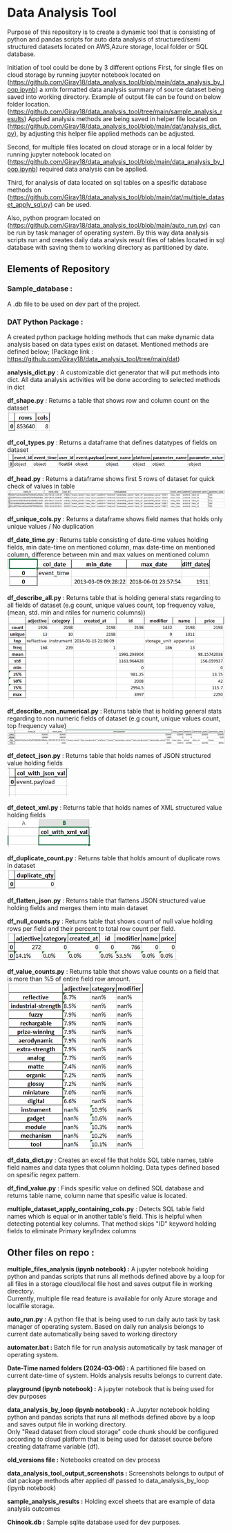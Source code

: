 # Data Analysis Tool
Purpose of this repository is to create a dynamic tool that is consisting of python and pandas scripts for auto data analysis of structured/semi structured datasets located on AWS,Azure storage, local folder or SQL database.

Initiation of tool could be done by 3 different options
First, for single files on cloud storage by running jupyter notebook located on (https://github.com/Giray18/data_analysis_tool/blob/main/data_analysis_by_loop.ipynb) a xmlx formatted data analysis summary of source dataset being saved into working directory. Example of output file can be found on below folder location.(https://github.com/Giray18/data_analysis_tool/tree/main/sample_analysis_results)
Applied analysis methods are being saved in helper file located on (https://github.com/Giray18/data_analysis_tool/blob/main/dat/analysis_dict.py), by adjusting this helper file applied methods can be adjusted.

Second, for multiple files located on cloud storage or in a local folder by running jupyter notebook located on (https://github.com/Giray18/data_analysis_tool/blob/main/data_analysis_by_loop.ipynb) required data analysis can be applied.

Third, for analysis of data located on sql tables on a spesific database methods on (https://github.com/Giray18/data_analysis_tool/blob/main/dat/multiple_dataset_apply_sql.py) can be used.

Also, python program located on (https://github.com/Giray18/data_analysis_tool/blob/main/auto_run.py) can be run by task manager of operating system. By this way data analysis scripts run and creates daily data analysis result files of tables located in sql database with saving them to working directory as partitioned by date.

## Elements of Repository
### Sample_database :
A .db file to be used on dev part of the project.

### DAT Python Package : 
A created python package holding methods that can make dynamic data analysis based on data types exist on dataset. Mentioned methods are defined below; (Package link : https://github.com/Giray18/data_analysis_tool/tree/main/dat)
  
  **analysis_dict.py** : A customizable dict generator that will put methods into dict. All data analysis activities will be done according to selected methods in dict

  **df_shape.py** : Returns a table that shows row and column count on the dataset<br>
  ![picture alt](data_analysis_tool_output_screenshots/df_shape.PNG)  
  
  **df_col_types.py** : Returns a dataframe that defines datatypes of fields on dataset
  ![picture alt](data_analysis_tool_output_screenshots/df_col_types.PNG)
  
  **df_head.py** : Returns a dataframe shows first 5 rows of dataset for quick check of values in table  
  ![picture alt](data_analysis_tool_output_screenshots/df_head.PNG)

  **df_unique_cols.py** : Returns a dataframe shows field names that holds only unique values / No duplication
  
  **df_date_time.py** : Returns table consisting of date-time values holding fields, min date-time on mentioned column, max date-time on mentioned column, difference between min and max values on mentioned column
  ![picture alt](data_analysis_tool_output_screenshots/df_date_cols.PNG)
  
  **df_describe_all.py** : Returns table that is holding general stats regarding to all fields of dataset (e.g count, unique values count, top frequency value, (mean, std. min and ntiles for numeric columns))
  ![picture alt](data_analysis_tool_output_screenshots/df_describe_all.PNG)
  
  **df_describe_non_numerical.py** : Returns table that is holding general stats regarding to non numeric fields of dataset (e.g count, unique values count, top frequency value)
  ![picture alt](data_analysis_tool_output_screenshots/df_describe_non_num.PNG)

  **df_detect_json.py** : Returns table that holds names of JSON structured value holding fields<br>
  ![picture alt](data_analysis_tool_output_screenshots/df_json_cols.PNG)

  **df_detect_xml.py** : Returns table that holds names of XML structured value holding fields<br>
  ![picture alt](data_analysis_tool_output_screenshots/df_xml_cols.PNG)

  **df_duplicate_count.py** : Returns table that holds amount of duplicate rows in dataset<br>
  ![picture alt](data_analysis_tool_output_screenshots/df_duplicate_count.PNG)

  **df_flatten_json.py** : Returns table that flattens JSON structured value holding fields and merges them into main dataset

  **df_null_counts.py** : Returns table that shows count of null value holding rows per field and their percent to total row count per field.
  ![picture alt](data_analysis_tool_output_screenshots/df_null_count.PNG)

  **df_value_counts.py** : Returns table that shows value counts on a field that is more than %5 of entire field row amount.
  ![picture alt](data_analysis_tool_output_screenshots/df_value_counts.PNG)

  **df_data_dict.py** : Creates an excel file that holds SQL table names, table field names and data types that column holding. Data types defined based on spesific regex pattern.

  **df_find_value.py** : Finds spesific value on defined SQL database and returns table name, column name that spesific value is located.

  **multiple_dataset_apply_containing_cols.py** : Detects SQL table field names which is equal or in another table's field. This is helpful when detecting potential key columns. That method skips "ID" keyword holding fields to eliminate Primary key/Index columns

## Other files on repo : 

  **multiple_files_analysis (ipynb notebook) :**
  A jupyter notebook holding python and pandas scripts that runs all methods defined above by a loop for all files in a storage cloud/local file host and saves output file in working directory.<br>
  Currently, multiple file read feature is available for only Azure storage and localfile storage.

  **auto_run.py :**
  A python file that is being used to run daily auto task by task manager of operating system. Based on daily run analysis belongs to current date automatically being saved to working directory

  **automater.bat :**
  Batch file for run analysis automatically by task manager of operating system.

  **Date-Time named folders (2024-03-06) :**
  A partitioned file based on current date-time of system. Holds analysis results belongs to current date. 

  **playground (ipynb notebook) :**
  A jupyter notebook that is being used for dev purposes

  **data_analysis_by_loop (ipynb notebook) :**
  A Jupyter notebook holding python and pandas scripts that runs all methods defined above by a loop and saves output file in working directory.<br> 
  Only "Read dataset from cloud storage" code chunk should be configured according to cloud platform that is being used for dataset source before creating dataframe variable (df).
  
  **old_versions file :** 
  Notebooks created on dev process

  **data_analysis_tool_output_screenshots :**
  Screenshots belongs to output of dat package methods after applied df passed to data_analysis_by_loop (ipynb notebook)

  **sample_analysis_results :**
  Holding excel sheets that are example of data analysis outcomes

  **Chinook.db :** 
  Sample sqlite database used for dev purposes.





  



  

  

